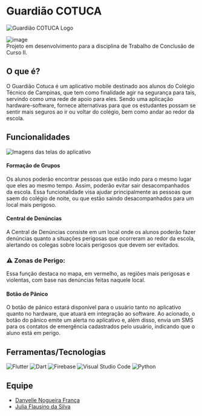 # Guardião COTUCA

![Guardião COTUCA Logo](![image](https://github.com/FlausinoJulia/TCC-Guardiao-App/assets/90472966/e388df7a-f07a-470e-b67b-7657c833704c))

![image](https://github.com/FlausinoJulia/TCC-Guardiao-App/assets/90472966/c4d2514f-a71b-4199-83eb-dd153689e14e)
<br>
Projeto em desenvolvimento para a disciplina de Trabalho de Conclusão de Curso II. 

## O que é?

O Guardião Cotuca é um aplicativo mobile destinado aos alunos do Colégio Técnico de Campinas, que tem como finalidade agir na segurança para tais, servindo como uma rede de apoio para eles. Sendo uma aplicação hardware-software, fornece alternativas para que os estudantes possam se sentir mais seguros ao ir ou voltar do colégio, bem como andar ao redor da escola.

## Funcionalidades

![Imagens das telas do aplicativo](link-para-imagens-das-telas.jpg)

#### Formação de Grupos

Os alunos poderão encontrar pessoas que estão indo para o mesmo lugar que eles ao mesmo tempo. Assim, poderão evitar sair desacompanhados da escola. Essa funcionalidade visa ajudar principalmente as pessoas que saem do colégio de noite, ou que estão saindo desacompanhados para um local mais perigoso.

#### Central de Denúncias

A Central de Denúncias consiste em um local onde os alunos poderão fazer denúncias quanto a situações perigosas que ocorreram ao redor da escola, alertando os colegas sobre locais perigosos que devem ser evitados.

### :warning: Zonas de Perigo: 
Essa função destaca no mapa, em vermelho, as regiões mais perigosas e violentas, com base nas denúncias feitas naquele local.

#### Botão de Pânico

O botão de pânico estará disponível para o usuário tanto no aplicativo quanto no hardware, que atuará em integração ao software. Ao acionado, o botão do pânico emite um alerta no aplicativo e, além disso, envia um SMS para os contatos de emergência cadastrados pelo usuário, indicando que o aluno está em perigo.

## Ferramentas/Tecnologias

![Flutter](https://img.shields.io/badge/Flutter-%2302569B.svg?style=for-the-badge&logo=Flutter&logoColor=white)
![Dart](https://img.shields.io/badge/dart-%230175C2.svg?style=for-the-badge&logo=dart&logoColor=white)
![Firebase](https://img.shields.io/badge/Firebase-039BE5?style=for-the-badge&logo=Firebase&logoColor=white)
![Visual Studio Code](https://img.shields.io/badge/Visual%20Studio%20Code-0078d7.svg?style=for-the-badge&logo=visual-studio-code&logoColor=white)
![Python](https://img.shields.io/badge/python-3670A0?style=for-the-badge&logo=python&logoColor=ffdd54)

## Equipe

- [Danyelle Nogueira França](https://github.com/danyellefranca)
- [Julia Flausino da Silva](https://github.com/FlausinoJulia)
